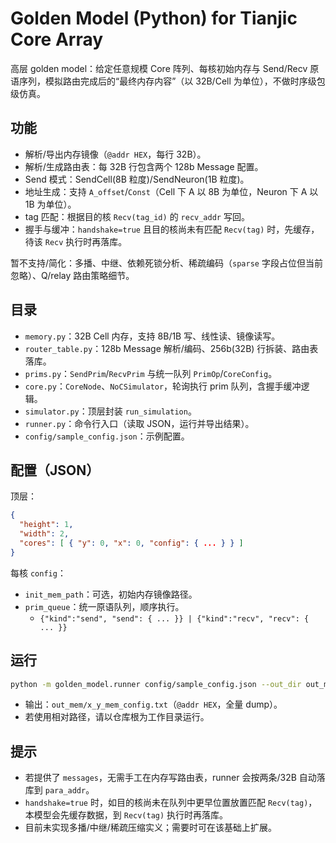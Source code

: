 # Golden Model (Python) for Tianjic Core Array

高层 golden model：给定任意规模 Core 阵列、每核初始内存与 Send/Recv 原语序列，模拟路由完成后的“最终内存内容”（以 32B/Cell 为单位），不做时序级包级仿真。

## 功能
- 解析/导出内存镜像（`@addr HEX`，每行 32B）。
- 解析/生成路由表：每 32B 行包含两个 128b Message 配置。
- Send 模式：SendCell(8B 粒度)/SendNeuron(1B 粒度)。
- 地址生成：支持 `A_offset`/`Const`（Cell 下 A 以 8B 为单位，Neuron 下 A 以 1B 为单位）。
- tag 匹配：根据目的核 `Recv(tag_id)` 的 `recv_addr` 写回。
- 握手与缓冲：`handshake=true` 且目的核尚未有匹配 `Recv(tag)` 时，先缓存，待该 `Recv` 执行时再落库。

暂不支持/简化：多播、中继、依赖死锁分析、稀疏编码（`sparse` 字段占位但当前忽略）、Q/relay 路由策略细节。

## 目录
- `memory.py`：32B Cell 内存，支持 8B/1B 写、线性读、镜像读写。
- `router_table.py`：128b Message 解析/编码、256b(32B) 行拆装、路由表落库。
- `prims.py`：`SendPrim`/`RecvPrim` 与统一队列 `PrimOp`/`CoreConfig`。
- `core.py`：`CoreNode`、`NoCSimulator`，轮询执行 prim 队列，含握手缓冲逻辑。
- `simulator.py`：顶层封装 `run_simulation`。
- `runner.py`：命令行入口（读取 JSON，运行并导出结果）。
- `config/sample_config.json`：示例配置。

## 配置（JSON）
顶层：
```json
{
  "height": 1,
  "width": 2,
  "cores": [ { "y": 0, "x": 0, "config": { ... } } ]
}
```
每核 `config`：
- `init_mem_path`：可选，初始内存镜像路径。
- `prim_queue`：统一原语队列，顺序执行。
  - `{"kind":"send", "send": { ... }} | {"kind":"recv", "recv": { ... }}`

## 运行
```bash
python -m golden_model.runner config/sample_config.json --out_dir out_mem
```
- 输出：`out_mem/x_y_mem_config.txt`（`@addr HEX`，全量 dump）。
- 若使用相对路径，请以仓库根为工作目录运行。

## 提示
- 若提供了 `messages`，无需手工在内存写路由表，runner 会按两条/32B 自动落库到 `para_addr`。
- `handshake=true` 时，如目的核尚未在队列中更早位置放置匹配 `Recv(tag)`，本模型会先缓存数据，到 `Recv(tag)` 执行时再落库。
- 目前未实现多播/中继/稀疏压缩实义；需要时可在该基础上扩展。
